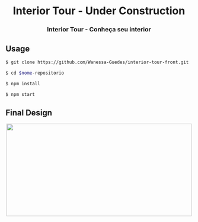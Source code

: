 <h1 align=center> Interior Tour - Under Construction </h1>

<p align="center">
  <h3 align="center">
    Interior Tour - Conheça seu interior
  </h3>
</p>

## Usage

```bash
$ git clone https://github.com/Wanessa-Guedes/interior-tour-front.git

$ cd $nome-repositorio

$ npm install

$ npm start
```

## Final Design
<div align=center >
<img src="https://github.com/Wanessa-Guedes/interior-tour-front/blob/main/images/interior-tour.gif" width="500" height="250">
</div>

